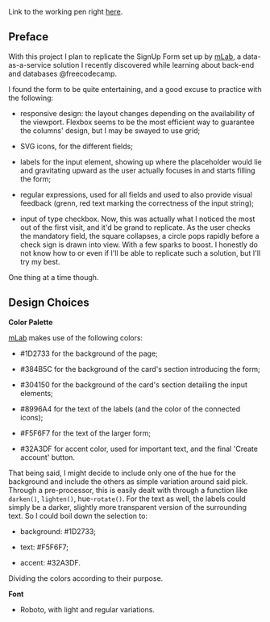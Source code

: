 Link to the working pen right [here](https://codepen.io/borntofrappe/full/bxebgv/).

## Preface

With this project I plan to replicate the SignUp Form set up by [mLab](https://mlab.com/signup/), a data-as-a-service solution I recently discovered while learning about back-end and databases @freecodecamp.

I found the form to be quite entertaining, and a good excuse to practice with the following:

- responsive design: the layout changes depending on the availability of the viewport. Flexbox seems to be the most efficient way to guarantee the columns' design, but I may be swayed to use grid;

- SVG icons, for the different fields;

- labels for the input element, showing up where the placeholder would lie and gravitating upward as the user actually focuses in and starts filling the form;

- regular expressions, used for all fields and used to also provide visual feedback (grenn, red text marking the correctness of the input string);

- input of type checkbox. Now, this was actually what I noticed the most out of the first visit, and it'd be grand to replicate. As the user checks the mandatory field, the square collapses, a circle pops rapidly before a check sign is drawn into view. With a few sparks to boost. I honestly do not know how to or even if I'll be able to replicate such a solution, but I'll try my best.

One thing at a time though.

## Design Choices

**Color Palette**

[mLab](https://mlab.com/signup/) makes use of the following colors:

- #1D2733 for the background of the page;

- #384B5C for the background of the card's section introducing the form;

- #304150 for the background of the card's section detailing the input elements;

- #8996A4 for the text of the labels (and the color of the connected icons);

- #F5F6F7 for the text of the larger form;

- #32A3DF for accent color, used for important text, and the final 'Create account' button.

That being said, I might decide to include only one of the hue for the background and include the others as simple variation around said pick. Through a pre-processor, this is easily dealt with through a function like `darken()`, `lighten()`, hue-`rotate()`. For the text as well, the labels could simply be a darker, slightly more transparent version of the surrounding text. So I could boil down the selection to:

- background: #1D2733;

- text: #F5F6F7;

- accent: #32A3DF.

Dividing the colors according to their purpose.

**Font**

- Roboto, with light and regular variations.

